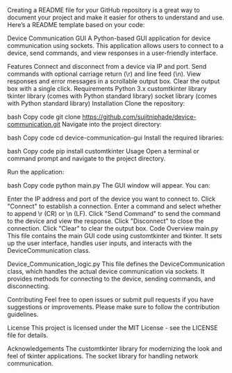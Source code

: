 
Creating a README file for your GitHub repository is a great way to document your project and make it easier for others to understand and use. Here’s a README template based on your code:

Device Communication GUI
A Python-based GUI application for device communication using sockets. This application allows users to connect to a device, send commands, and view responses in a user-friendly interface.

Features
Connect and disconnect from a device via IP and port.
Send commands with optional carriage return (\r) and line feed (\n).
View responses and error messages in a scrollable output box.
Clear the output box with a single click.
Requirements
Python 3.x
customtkinter library
tkinter library (comes with Python standard library)
socket library (comes with Python standard library)
Installation
Clone the repository:

bash
Copy code
git clone https://github.com/sujitniphade/device-communication.git
Navigate into the project directory:

bash
Copy code
cd device-communication-gui
Install the required libraries:

bash
Copy code
pip install customtkinter
Usage
Open a terminal or command prompt and navigate to the project directory.

Run the application:

bash
Copy code
python main.py
The GUI window will appear. You can:

Enter the IP address and port of the device you want to connect to.
Click "Connect" to establish a connection.
Enter a command and select whether to append \r (CR) or \n (LF).
Click "Send Command" to send the command to the device and view the response.
Click "Disconnect" to close the connection.
Click "Clear" to clear the output box.
Code Overview
main.py
This file contains the main GUI code using customtkinter and tkinter. It sets up the user interface, handles user inputs, and interacts with the DeviceCommunication class.

Device_Communication_logic.py
This file defines the DeviceCommunication class, which handles the actual device communication via sockets. It provides methods for connecting to the device, sending commands, and disconnecting.

Contributing
Feel free to open issues or submit pull requests if you have suggestions or improvements. Please make sure to follow the contribution guidelines.

License
This project is licensed under the MIT License - see the LICENSE file for details.

Acknowledgements
The customtkinter library for modernizing the look and feel of tkinter applications.
The socket library for handling network communication.